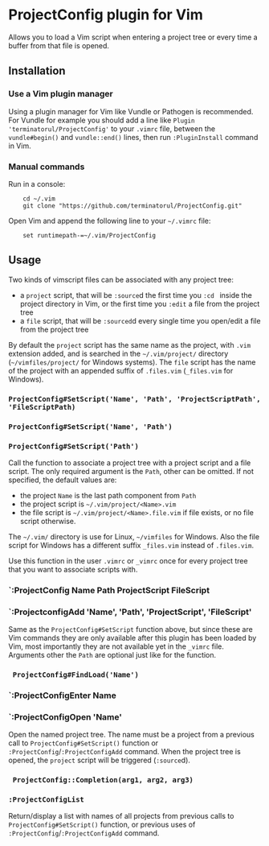 # ProjectConfig plugin for Vim

Allows you to load a Vim script when entering a project tree or every time a buffer from that
file is opened.

## Installation

### Use a Vim plugin manager
Using a plugin manager for Vim like Vundle or Pathogen is recommended. For Vundle for example 
you should add a line like `Plugin 'terminatorul/ProjectConfig'` to your `.vimrc` file, between
the `vundle#begin()` and `vundle::end()` lines, then run `:PluginInstall` command in Vim.

### Manual commands
Run in a console:
```
    cd ~/.vim
    git clone "https://github.com/terminatorul/ProjectConfig.git"
```
Open Vim and append the following line to your `~/.vimrc` file:
```
    set runtimepath-=~/.vim/ProjectConfig
```

## Usage

Two kinds of vimscript files can be associated with any project tree:
* a `project` script, that will be `:source`d the first time you `:cd ` inside the project 
  directory in Vim, or the first time you `:edit` a file from the project tree
* a `file` script, that will be `:sourced`d every single time you open/edit a file from the
  project tree

By default the `project` script has the same name as the project, with `.vim` extension added,
and is searched in the `~/.vim/project/` directory (`~/vimfiles/project/` for Windows systems).
The `file` script has the name of the project with an appended suffix of `.files.vim`
(`_files.vim` for Windows).

### `ProjectConfig#SetScript('Name', 'Path', 'ProjectScriptPath', 'FileScriptPath)`
### `ProjectConfig#SetScript('Name', 'Path')`
### `ProjectConfig#SetScript('Path')`

Call the function to associate a project tree with a project script and a file script. The only
required argument is the `Path`, other can be omitted. If not specified, the default values are:
* the project `Name` is the last path component from `Path`
* the project script is `~/.vim/project/<Name>.vim`
* the file script is `~/.vim/project/<Name>.file.vim` if file exists, or no file script otherwise.

The `~/.vim/` directory is use for Linux, `~/vimfiles` for Windows. Also the file script for
Windows has a different suffix `_files.vim` instead of `.files.vim`.

Use this function in the user `.vimrc` or `_vimrc` once for every project tree that you want to
associate scripts with.

### `:ProjectConfig Name Path ProjectScript FileScript
### `:ProjectconfigAdd 'Name', 'Path', 'ProjectScript', 'FileScript'

Same as the `ProjectConfig#SetScript` function above, but since these are Vim commands they are
only available after this plugin has been loaded by Vim, most importantly they are not
available yet in the `_vimrc` file. Arguments other the `Path` are optional just like for the
function.

### ` ProjectConfig#FindLoad('Name')`
### `:ProjectConfigEnter Name
### `:ProjectConfigOpen 'Name'

Open the named project tree. The name must be a project from a previous call to
`ProjectConfig#SetScript()` function or `:ProjectConfig`/`:ProjectConfigAdd` command. When the
project tree is opened, the `project` script will be triggered (`:source`d).


### ` ProjectConfig::Completion(arg1, arg2, arg3)`
### `:ProjectConfigList`

Return/display a list with names of all projects from previous calls to `ProjectConfig#SetScript()`
function, or previous uses of `:ProjectConfig`/`:ProjectConfigAdd` command.
